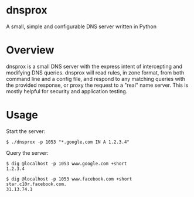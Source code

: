 dnsprox
=======

A small, simple and configurable DNS server written in Python

Overview
========

dnsprox is a small DNS server with the express intent of intercepting and modifying DNS queries. dnsprox will read rules, in zone format, from both command line and a config file, and respond to any matching queries with the provided response, or proxy the request to a "real" name server. This is mostly helpful for security and application testing.

Usage
=====

Start the server:

    $ ./dnsprox -p 1053 "*.google.com IN A 1.2.3.4"

Query the server:

    $ dig @localhost -p 1053 www.google.com +short
    1.2.3.4

    $ dig @localhost -p 1053 www.facebook.com +short
    star.c10r.facebook.com.
    31.13.74.1